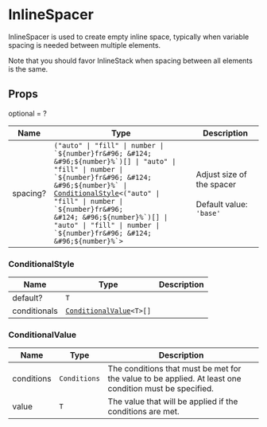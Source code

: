 # InlineSpacer

InlineSpacer is used to create empty inline space, typically when variable spacing
is needed between multiple elements.

Note that you should favor InlineStack when spacing between all elements is the same.

## Props
optional = ?

| Name | Type | Description |
| --- | --- | --- |
| spacing? | <code>("auto" &#124; "fill" &#124; number &#124; &#96;${number}fr&#96; &#124; &#96;${number}%&#96;)[] &#124; "auto" &#124; "fill" &#124; number &#124; &#96;${number}fr&#96; &#124; &#96;${number}%&#96; &#124; <a href="#conditionalstyle">ConditionalStyle</a><<wbr>("auto" &#124; "fill" &#124; number &#124; &#96;${number}fr&#96; &#124; &#96;${number}%&#96;)[] &#124; "auto" &#124; "fill" &#124; number &#124; &#96;${number}fr&#96; &#124; &#96;${number}%&#96;<wbr>></code> | Adjust size of the spacer<br /><br />Default value: <code>'base'</code> |<a name="ConditionalStyle"></a>

### ConditionalStyle

| Name | Type | Description |
| --- | --- | --- |
| default? | <code>T</code> |  |
| conditionals | <code><a href="#conditionalvalue">ConditionalValue</a><<wbr>T<wbr>>[]</code> |  |<a name="ConditionalValue"></a>

### ConditionalValue

| Name | Type | Description |
| --- | --- | --- |
| conditions | <code>Conditions</code> | The conditions that must be met for the value to be applied. At least one condition must be specified.  |
| value | <code>T</code> | The value that will be applied if the conditions are met.  |